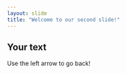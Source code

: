 ```yaml
---
layout: slide
title: "Welcome to our second slide!"
---
```

## Your text
Use the left arrow to go back!
